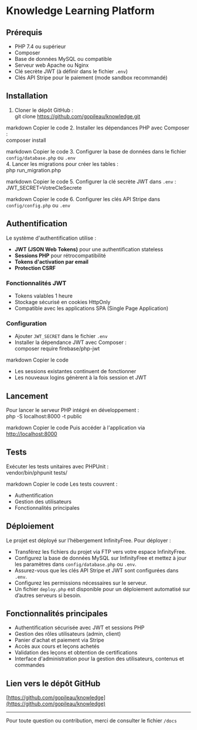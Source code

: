 # Knowledge Learning Platform

## Prérequis

- PHP 7.4 ou supérieur  
- Composer  
- Base de données MySQL ou compatible  
- Serveur web Apache ou Nginx  
- Clé secrète JWT (à définir dans le fichier `.env`)  
- Clés API Stripe pour le paiement (mode sandbox recommandé)  

## Installation

1. Cloner le dépôt GitHub :  
git clone https://github.com/gopileau/knowledge.git

markdown
Copier le code
2. Installer les dépendances PHP avec Composer :  
composer install

markdown
Copier le code
3. Configurer la base de données dans le fichier `config/database.php` ou `.env`  
4. Lancer les migrations pour créer les tables :  
php run_migration.php

markdown
Copier le code
5. Configurer la clé secrète JWT dans `.env` :  
JWT_SECRET=VotreCleSecrete

markdown
Copier le code
6. Configurer les clés API Stripe dans `config/config.php` ou `.env`  

## Authentification

Le système d'authentification utilise :

- **JWT (JSON Web Tokens)** pour une authentification stateless  
- **Sessions PHP** pour rétrocompatibilité  
- **Tokens d'activation par email**  
- **Protection CSRF**  

### Fonctionnalités JWT

- Tokens valables 1 heure  
- Stockage sécurisé en cookies HttpOnly  
- Compatible avec les applications SPA (Single Page Application)  

### Configuration

- Ajouter `JWT_SECRET` dans le fichier `.env`  
- Installer la dépendance JWT avec Composer :  
composer require firebase/php-jwt

markdown
Copier le code
- Les sessions existantes continuent de fonctionner  
- Les nouveaux logins génèrent à la fois session et JWT  

## Lancement

Pour lancer le serveur PHP intégré en développement :  
php -S localhost:8000 -t public

markdown
Copier le code
Puis accéder à l'application via [http://localhost:8000](http://localhost:8000)  

## Tests

Exécuter les tests unitaires avec PHPUnit :  
vendor/bin/phpunit tests/

markdown
Copier le code
Les tests couvrent :  
- Authentification  
- Gestion des utilisateurs  
- Fonctionnalités principales  

## Déploiement

Le projet est déployé sur l’hébergement InfinityFree. Pour déployer :

- Transférez les fichiers du projet via FTP vers votre espace InfinityFree.  
- Configurez la base de données MySQL sur InfinityFree et mettez à jour les paramètres dans `config/database.php` ou `.env`.  
- Assurez-vous que les clés API Stripe et JWT sont configurées dans `.env`.  
- Configurez les permissions nécessaires sur le serveur.  
- Un fichier `deploy.php` est disponible pour un déploiement automatisé sur d’autres serveurs si besoin.  

## Fonctionnalités principales

- Authentification sécurisée avec JWT et sessions PHP  
- Gestion des rôles utilisateurs (admin, client)  
- Panier d'achat et paiement via Stripe  
- Accès aux cours et leçons achetés  
- Validation des leçons et obtention de certifications  
- Interface d'administration pour la gestion des utilisateurs, contenus et commandes  

## Lien vers le dépôt GitHub

[https://github.com/gopileau/knowledge](https://github.com/gopileau/knowledge)  

---

Pour toute question ou contribution, merci de consulter le fichier `/docs`